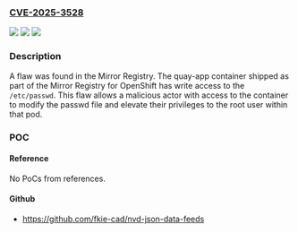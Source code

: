 ### [CVE-2025-3528](https://cve.mitre.org/cgi-bin/cvename.cgi?name=CVE-2025-3528)
![](https://img.shields.io/static/v1?label=Product&message=mirror%20registry%20for%20Red%20Hat%20OpenShift&color=blue)
![](https://img.shields.io/static/v1?label=Version&message=n%2Fa&color=blue)
![](https://img.shields.io/static/v1?label=Vulnerability&message=Incorrect%20Default%20Permissions&color=brightgreen)

### Description

A flaw was found in the Mirror Registry. The quay-app container shipped as part of the Mirror Registry for OpenShift has write access to the `/etc/passwd`. This flaw allows a malicious actor with access to the container to modify the passwd file and elevate their privileges to the root user within that pod.

### POC

#### Reference
No PoCs from references.

#### Github
- https://github.com/fkie-cad/nvd-json-data-feeds

